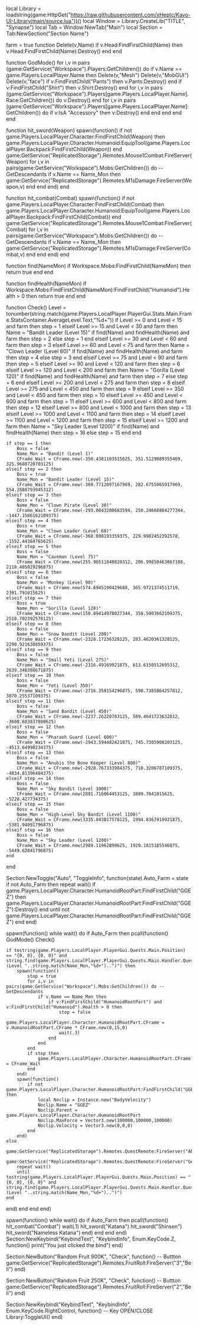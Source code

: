 local Library = loadstring(game:HttpGet("https://raw.githubusercontent.com/xHeptc/Kavo-UI-Library/main/source.lua"))()
local Window = Library.CreateLib("TITLE", "Synapse")
local Tab = Window:NewTab("Main")
local Section = Tab:NewSection("Section Name")

farm = true
function Delete(v,Name)
    if v.Head:FindFirstChild(Name) then
        v.Head:FindFirstChild(Name):Destroy()
    end
end

function GodMode()
    for i,v in pairs (game:GetService("Workspace").Players:GetChildren()) do
        if v.Name == game.Players.LocalPlayer.Name then
            Delete(v,"Mesh")
            Delete(v,"MobGUI")
            Delete(v,"face")
            if v:FindFirstChild("Pants") then
                v.Pants:Destroy()
            end
            if v:FindFirstChild("Shirt") then
                v.Shirt:Destroy()
            end
            for i,v in pairs (game:GetService("Workspace").Players[game.Players.LocalPlayer.Name].Race:GetChildren()) do
                v:Destroy()
            end
            for i,v in pairs (game:GetService("Workspace").Players[game.Players.LocalPlayer.Name]:GetChildren()) do
                if v:IsA "Accessory" then
                    v:Destroy()
                end
            end
        end
    end
end

function hit_sword(Weapon)
    spawn(function()
        if not game.Players.LocalPlayer.Character:FindFirstChild(Weapon) then
            game.Players.LocalPlayer.Character.Humanoid:EquipTool(game.Players.LocalPlayer.Backpack:FindFirstChild(Weapon))
        end
        game:GetService("ReplicatedStorage").Remotes.Mouse1Combat:FireServer(Weapon)
        for i,v in pairs(game:GetService("Workspace").Mobs:GetChildren()) do -- GetDescendants
            if v.Name == Name_Mon then
                game:GetService("ReplicatedStorage").Remotes.M1sDamage:FireServer(Weapon,v)
            end
        end
    end)
end

function hit_combat(Combat)
    spawn(function()
        if not game.Players.LocalPlayer.Character:FindFirstChild(Combat) then
            game.Players.LocalPlayer.Character.Humanoid:EquipTool(game.Players.LocalPlayer.Backpack:FindFirstChild(Combat))
        end
        game:GetService("ReplicatedStorage").Remotes.Mouse1Combat:FireServer(Combat)
        for i,v in pairs(game:GetService("Workspace").Mobs:GetChildren()) do -- GetDescendants
            if v.Name == Name_Mon then
                game:GetService("ReplicatedStorage").Remotes.M1sDamage:FireServer(Combat,v)
            end
        end
    end)
end

function find(NameMon)
    if Workspace.Mobs:FindFirstChild(NameMon) then
        return true
    end
end

function findHealth(NameMon)
    if Workspace.Mobs:FindFirstChild(NameMon):FindFirstChild("Humanoid").Health > 0 then
        return true
    end
end

function Check()
    Level = tonumber(string.match(game.Players.LocalPlayer.PlayerGui.Stats.Main.Frame.StatsContainer.AverageLevel.Text,"%d+"))
    if Level >= 0 and Level < 15 and farm then
        step = 1
    elseif Level >= 15 and Level < 30 and farm then
        Name = "Bandit Leader (Level 15)"
        if find(Name) and findHealth(Name) and farm then
            step = 2
        else
            step = 1
        end
    elseif Level >= 30 and Level < 60 and farm then
        step = 3
    elseif Level >= 60 and Level < 75 and farm then
        Name = "Clown Leader (Level 60)"
        if find(Name) and findHealth(Name) and farm then
            step = 4
        else
            step = 3
        end
    elseif Level >= 75 and Level < 90 and farm then
        step = 5
    elseif Level >= 90 and Level < 120 and farm then
        step = 6
    elseif Level >= 120 and Level < 200 and farm then
        Name = "Gorilla (Level 120)"
        if find(Name) and findHealth(Name) and farm then
            step = 7
        else
            step = 6
        end
    elseif Level >= 200 and Level < 275 and farm then
        step = 8
    elseif Level >= 275 and Level < 450 and farm then
        step = 9
    elseif Level >= 350 and Level < 450 and farm then
        step = 10
    elseif Level >= 450 and Level < 600 and farm then
        step = 11
    elseif Level >= 600 and Level < 800 and farm then
        step = 12
    elseif Level >= 800 and Level < 1000 and farm then
        step = 13
    elseif Level >= 1000 and Level < 1100 and farm then
        step = 14
    elseif Level >= 1100 and Level < 1200 and farm then
        step = 15
    elseif Level >= 1200 and farm then
        Name = "Sky Leader (Level 1200)"
        if find(Name) and findHealth(Name) then
            step = 16
        else
            step = 15
        end
    end
    
    if step == 1 then
        Boss = false
        Name_Mon = "Bandit (Level 1)"
        CFrame_Wait = CFrame.new(-350.4381103515625, 351.5129089355469, 325.9688720703125)
    elseif step == 2 then
        Boss = true
        Name_Mon = "Bandit Leader (Level 15)"
        CFrame_Wait = CFrame.new(-369.7712097167969, 282.6755065917969, 554.2888793945312)
    elseif step == 3 then
        Boss = false
        Name_Mon = "Clown Pirate (Level 30)"
        CFrame_Wait = CFrame.new(-293.0843200683594, 250.24668884277344, -1447.1566162109375)
    elseif step == 4 then
        Boss = true
        Name_Mon = "Clown Leader (Level 60)"
        CFrame_Wait = CFrame.new(-368.898193359375, 229.9982452392578, -1552.44384765625)
    elseif step == 5 then
        Boss = false
        Name_Mon = "Caveman (Level 75)"
        CFrame_Wait = CFrame.new(255.96511840820312, 206.99850463867188, 2118.405029296875)
    elseif step == 6 then
        Boss = false
        Name_Mon = "Monkey (Level 90)"
        CFrame_Wait = CFrame.new(574.6945190429688, 365.9721374511719, 2391.791015625)
    elseif step == 7 then
        Boss = true
        Name_Mon = "Gorilla (Level 120)"
        CFrame_Wait = CFrame.new(150.89414978027344, 358.5003662109375, 2518.702392578125)
    elseif step == 8 then
        Boss = false
        Name_Mon = "Snow Bandit (Level 200)"
        CFrame_Wait = CFrame.new(-2320.17236328125, 283.4620361328125, 2290.921630859375)
    elseif step == 9 then
        Boss = false
        Name_Mon = "Small Yeti (Level 275)"
        CFrame_Wait = CFrame.new(-2316.49169921875, 613.6150512695312, 2639.348388671875)
    elseif step == 10 then
        Boss = false
        Name_Mon = "Yeti (Level 350)"
        CFrame_Wait = CFrame.new(-2716.358154296875, 598.7385864257812, 3070.25537109375)
    elseif step == 11 then
        Boss = false
        Name_Mon = "Sand Bandit (Level 450)"
        CFrame_Wait = CFrame.new(-2237.26220703125, 589.4641723632812, -3608.683837890625)
    elseif step == 12 then
        Boss = false
        Name_Mon = "Pharaoh Guard (Level 600)"
        CFrame_Wait = CFrame.new(-2943.594482421875, 745.7305908203125, -4513.64990234375)
    elseif step == 13 then
        Boss = false
        Name_Mon = "Anubis the Bone Keeper (Level 800)"
        CFrame_Wait = CFrame.new(-2928.767333984375, 710.3206787109375, -4834.81396484375)
    elseif step == 14 then
        Boss = false
        Name_Mon = "Sky Bandit (Level 1000)"
        CFrame_Wait = CFrame.new(2891.716064453125, 1889.7041015625, -5228.427734375)
    elseif step == 15 then
        Boss = false
        Name_Mon = "High-Level Sky Bandit (Level 1100)"
        CFrame_Wait = CFrame.new(3335.843017578125, 1994.8367919921875, -5381.94091796875)
    elseif step == 16 then
        Boss = false
        Name_Mon = "Sky Leader (Level 1200)"
        CFrame_Wait = CFrame.new(2989.11962890625, 1929.1815185546875, -5449.62841796875)
    end
end

Section:NewToggle("Auto", "ToggleInfo", function(state)
Auto_Farm = state
    if not Auto_Farm then
        repeat wait()
        if game.Players.LocalPlayer.Character.HumanoidRootPart:FindFirstChild("GGEZ") then
            game.Players.LocalPlayer.Character.HumanoidRootPart:FindFirstChild("GGEZ"):Destroy()
        end
        until not game.Players.LocalPlayer.Character.HumanoidRootPart:FindFirstChild("GGEZ")
    end
end)

spawn(function()
while wait() do
if Auto_Farm then
pcall(function()
    GodMode()
    Check()
    
    if tostring(game.Players.LocalPlayer.PlayerGui.Quests.Main.Position) == "{0, 0}, {0, 0}" and string.find(game.Players.LocalPlayer.PlayerGui.Quests.Main.Handler.QuestObject.Text,"(Level "..string.match(Name_Mon,"%d+")..")") then
        spawn(function()
            stop = true
            for i,v in pairs(game:GetService("Workspace").Mobs:GetChildren()) do -- GetDescendants
                if v.Name == Name_Mon then
                    if v:FindFirstChild("HumanoidRootPart") and v:FindFirstChild("Humanoid").Health > 0 then
                        stop = false
                        game.Players.LocalPlayer.Character.HumanoidRootPart.CFrame = v.HumanoidRootPart.CFrame * CFrame.new(0,15,0)
                        wait(.3)
                    end
                end
            end
            if stop then
                game.Players.LocalPlayer.Character.HumanoidRootPart.CFrame = CFrame_Wait
            end
        end)
        spawn(function()
            if not game.Players.LocalPlayer.Character.HumanoidRootPart:FindFirstChild("GGEZ") then
                local Noclip = Instance.new("BodyVelocity")
                Noclip.Name = "GGEZ"
                Noclip.Parent = game.Players.LocalPlayer.Character.HumanoidRootPart
                Noclip.MaxForce = Vector3.new(100000,100000,100000)
                Noclip.Velocity = Vector3.new(0,0,0)
            end
        end)
    else
        game:GetService("ReplicatedStorage").Remotes.QuestRemote:FireServer("AbandonQuest")
        game:GetService("ReplicatedStorage").Remotes.QuestRemote:FireServer("GetQuest",Name_Mon)
        repeat wait()
        until tostring(game.Players.LocalPlayer.PlayerGui.Quests.Main.Position) == "{0, 0}, {0, 0}" and string.find(game.Players.LocalPlayer.PlayerGui.Quests.Main.Handler.QuestObject.Text,"(Level "..string.match(Name_Mon,"%d+")..")")
    end
end)
end
end
end)

spawn(function()
while wait() do
if Auto_Farm then
pcall(function()
    hit_combat("Combat")
    wait(.1)
    hit_sword("Katana")
    hit_sword("Shinsen")
    hit_sword("Nameless Katana")
end)
end
end
end)
Section:NewKeybind("KeybindText", "KeybindInfo", Enum.KeyCode.Z, function()
	print("You just clicked the bind")
end)

Section:NewButton("Random Fruit 900K", "Check", function() -- Buttton
game:GetService("ReplicatedStorage").Remotes.FruitRoll:FireServer("3","Beli")
end)

Section:NewButton("Random Fruit 250K", "Check", function() -- Buttton
game:GetService("ReplicatedStorage").Remotes.FruitRoll:FireServer("2","Beli")
end)

Section:NewKeybind("KeybindText", "KeybindInfo", Enum.KeyCode.RightControl, function() -- Key OPEN/CLOSE
	Library:ToggleUI()
end)
